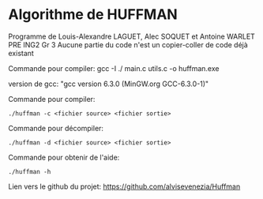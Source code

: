 
# Algorithme de HUFFMAN


Programme de Louis-Alexandre LAGUET, Alec SOQUET et Antoine WARLET PRE ING2 Gr 3
Aucune partie du code n'est un copier-coller de code déjà existant


Commande pour compiler:
gcc -I ./ main.c utils.c -o huffman.exe

version de gcc: "gcc version 6.3.0 (MinGW.org GCC-6.3.0-1)"

Commande pour compiler:

```./huffman -c <fichier source> <fichier sortie>```

Commande pour décompiler:

```./huffman -d <fichier source> <fichier sortie>```

Commande pour obtenir de l'aide:

```./huffman -h```


Lien vers le github du projet: https://github.com/alvisevenezia/Huffman